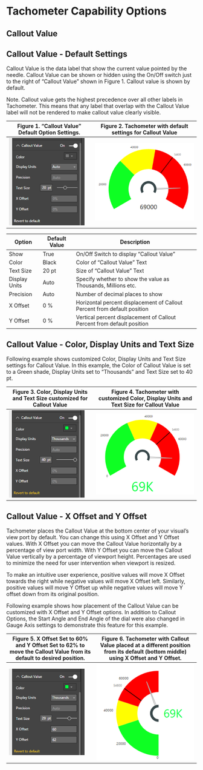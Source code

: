 ﻿
# Tachometer Capability Options

## Callout Value

## Callout Value - Default Settings
Callout Value is the data label that show the current value pointed by the needle. Callout Value can be shown or hidden using the On/Off switch just to the right of “Callout Value” shown in Figure 1. Callout value is shown by default.

Note. Callout value gets the highest precedence over all other labels in Tachometer. This means that any label that overlap with the Callout Value label will not be rendered to make callout value clearly visible.

| Figure 1. “Callout Value” Default Option Settings. | Figure 2. Tachometer with default settings for Callout Value |
|---|---|
| <img src="images/CalloutValueDefaults.png" alt="Drawing" width="200px">  | <img src="images/CalloutValueDefaultsSample.png" alt="Drawing" width="300px"> |

|Option|Default Value|Description|
|---|---|---|
|Show|True|On/Off Switch to display “Callout Value”|
|Color|Black|Color of “Callout Value” Text|
|Text Size|20 pt|Size of “Callout Value” Text|
|Display Units|Auto|Specify whether to show the value as Thousands, Millions etc.|
|Precision|Auto|Number of decimal places to show|
|X Offset|0 %|Horizontal percent displacement of Callout Percent from default position|
|Y Offset|0 %|Vertical percent displacement of Callout Percent from default position|

## Callout Value - Color, Display Units and Text Size
Following example shows customized Color, Display Units and Text Size settings for Callout Value. In this example, the Color of Callout Value is set to a Green shade, Display Units set to “Thousands” and Text Size set to 40 pt. 

| Figure 3. Color, Display Units and Text Size customized for Callout Value | Figure 4. Tachometer with customized Color, Display Units and Text Size for Callout Value |
|---|---|
| <img src="images/CalloutValueText.png" alt="Drawing" width="200px">  | <img src="images/CalloutValueTextSample.png" alt="Drawing" width="300px"> |

## Callout Value - X Offset and Y Offset
Tachometer places the Callout Value at the bottom center of your visual’s view port by default. You can change this using X Offset and Y Offset values. With X Offset you can move the Callout Value horizontally by a percentage of view port width. With Y Offset you can move the Callout Value vertically by a percentage of viewport height. Percentages are used to minimize the need for user intervention when viewport is resized.

To make an intuitive user experience, positive values will move X Offset towards the right while negative values will move X Offset left. Similarly, positive values will move Y Offset up while negative values will move Y offset down from its original position.

Following example shows how placement of the Callout Value can be customized with X Offset and Y Offset options. In addition to Callout Options, the Start Angle and End Angle of the dial were also changed in Gauge Axis settings to demonstrate this feature for this example.

| Figure 5. X Offset Set to 60% and Y Offset Set to 62% to move the Callout Value from its default to desired position. | Figure 6. Tachometer with Callout Value placed at a different position from its default (bottom middle) using X Offset and Y Offset. |
|---|---|
| <img src="images/CalloutValueOffset.png" alt="Drawing" width="200px">  | <img src="images/CalloutValueOffsetSample.png" alt="Drawing" width="300px"> |

